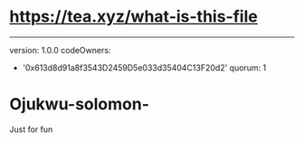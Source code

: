 # https://tea.xyz/what-is-this-file
---
version: 1.0.0
codeOwners:
  - '0x613d8d91a8f3543D2459D5e033d35404C13F20d2'
quorum: 1
# Ojukwu-solomon-
Just for fun 
